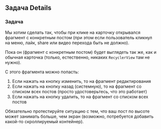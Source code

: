 ## Задача Details
### Задача
Мы хотим сделать так, чтобы при клике на карточку открывался фрагмент с конкретным постом (при этом если пользователь кликнул на меню, лайк, share или видео перехода быть не должно).

Пока он (фрагмент с конкретным постом) будет выглядеть так же, как и обычная карточка (только, естественно, никаких `RecyclerView` там не нужно).

С этого фрагмента можно попасть:
1. Если нажать на кнопку изменить, то на фрагмент редактирования
2. Если нажать на кнопку назад (системную), то на фрагмент со списком всех постов (просто удостоверьтесь, что это работает)
3. Если нажать на кнопку удалить, то на фрагмент со списком всех постов

Обязательно протестируйте ситуацию с тем, что ваш пост по высоте может занимать больше, чем экран (возможно, потребуется добавить какой-то скроллируемый контейнер).